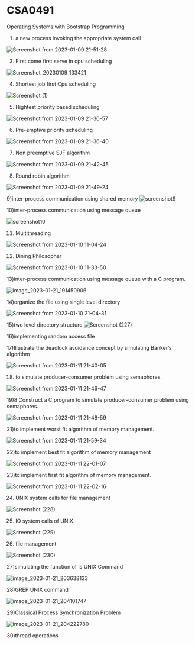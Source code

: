 # CSA0491
Operating Systems with Bootstrap Programming

1) a new process invoking the appropriate system call

![Screenshot from 2023-01-09 21-51-28](https://user-images.githubusercontent.com/113926615/211356545-e647a4ae-8805-492a-9389-7e1523519a29.png)


3) First come first serve in cpu scheduling

![Screenshot_20230109_133421](https://user-images.githubusercontent.com/113926615/211265304-96f167fd-cfe6-4e1c-9c3f-62d8bb6ae1d3.png)

4) Shortest job first Cpu scheduling

![Screenshot (1)](https://user-images.githubusercontent.com/113926615/211268380-ba7017f4-621d-4222-abaa-bf2cd1e2ce0d.png)

5) Hightest priority based scheduling

![Screenshot from 2023-01-09 21-30-57](https://user-images.githubusercontent.com/113926615/211352283-85e1cd5f-4dff-4d1f-bb59-2bdbb9c56ba9.png)

6) Pre-emptive priority scheduling

![Screenshot from 2023-01-09 21-36-40](https://user-images.githubusercontent.com/113926615/211353927-e3fd88ce-2570-434d-9fc6-634827b31421.png)

7) Non preemptive SJF algorithm

![Screenshot from 2023-01-09 21-42-45](https://user-images.githubusercontent.com/113926615/211354688-6378bbdc-c3a9-4ace-94d2-a8ab8cadf417.png)

8) Round robin algorithm

![Screenshot from 2023-01-09 21-49-24](https://user-images.githubusercontent.com/113926615/211356013-930756da-1494-400a-8671-228b62c633ed.png)

9)inter-process communication using shared memory 
![screenshot9](https://user-images.githubusercontent.com/113926615/213869509-3dec1a65-67c7-47b7-b33d-0e53b0f13354.jpg)

10)inter-process communication using message queue 

![screenshot10](https://user-images.githubusercontent.com/113926615/213869616-d4d26e09-843b-4116-a582-402d8176c5d4.jpg)


11) Multithreading 

![Screenshot from 2023-01-10 11-04-24](https://user-images.githubusercontent.com/113926615/211469922-c056ea2a-1d7a-4693-9c87-0c9355861a99.png)

12) Dining Philosopher

![Screenshot from 2023-01-10 11-33-50](https://user-images.githubusercontent.com/113926615/211474088-0eeba195-2d9d-4f2e-8ec3-fc5cc5f1faa0.png)

13)inter-process communication using message queue with a C program.  

![image_2023-01-21_191450906](https://user-images.githubusercontent.com/113926615/213869675-4b4ea83a-315e-4418-a9d0-fc50622ae255.png)


14)organize the file using single level directory

![Screenshot from 2023-01-10 21-04-31](https://user-images.githubusercontent.com/113926615/211595034-94695aaf-56f1-4552-b7db-edee9882f68b.png)

15)two level directory structure
![Screenshot (227)](https://user-images.githubusercontent.com/113926615/213870075-cbb0e6e0-a093-4a5e-b0c8-e22f0b980f57.png)

16)implementing random access file 

17)Illustrate the deadlock avoidance concept by simulating Banker’s algorithm 

![Screenshot from 2023-01-11 21-40-05](https://user-images.githubusercontent.com/113926615/211867123-aac3249b-0aaa-41b3-9f37-1238e5c8daf5.png)

18) to simulate producer-consumer problem using semaphores.

![Screenshot from 2023-01-11 21-46-47](https://user-images.githubusercontent.com/113926615/211867323-4902ce70-334f-4570-a4b5-811a781b3f95.png)

19)8 Construct a C program to simulate producer-consumer problem using semaphores.

![Screenshot from 2023-01-11 21-48-59](https://user-images.githubusercontent.com/113926615/211867433-16293656-1f24-4404-bd57-f58e1b3fa308.png)

21)to implement worst fit algorithm of memory management.

![Screenshot from 2023-01-11 21-59-34](https://user-images.githubusercontent.com/113926615/211867561-8ff24bf0-ecf4-4a51-ba3a-8a2db6f1123e.png)

22)to implement best fit algorithm of memory management

![Screenshot from 2023-01-11 22-01-07](https://user-images.githubusercontent.com/113926615/211867699-7da84a50-e8d5-4e53-8750-8066c686dce2.png)

23)to implement first fit algorithm of memory management.

![Screenshot from 2023-01-11 22-02-16](https://user-images.githubusercontent.com/113926615/211867790-77eb6a43-139f-44a4-9cb9-dc848d8a3707.png)

24) UNIX system calls for file management

![Screenshot (228)](https://user-images.githubusercontent.com/113926615/213872842-aeeb4be4-d4d1-4c0f-8ea0-1f5085aa90e7.png)

25) IO system calls of UNIX

![Screenshot (229)](https://user-images.githubusercontent.com/113926615/213872896-cf1fef8d-be44-47a1-985a-181bbc526542.png)

26) file management 
 
 ![Screenshot (230)](https://user-images.githubusercontent.com/113926615/213872972-73115546-919f-4c30-83fe-5b0484c1cdc8.png)
 
 27)simulating the function of ls UNIX Command

![image_2023-01-21_203638133](https://user-images.githubusercontent.com/113926615/213873078-26346a14-540c-4b1d-a573-4bb1da152ec3.png)

28)GREP UNIX command

![image_2023-01-21_204101747](https://user-images.githubusercontent.com/113926615/213873252-ea673210-1abd-4239-9de0-84007110fd69.png)

29)Classical Process Synchronization Problem

![image_2023-01-21_204222780](https://user-images.githubusercontent.com/113926615/213873307-28d9e2a3-8d7b-4d2b-84c7-69cdcd300c01.png)

30)thread operations




